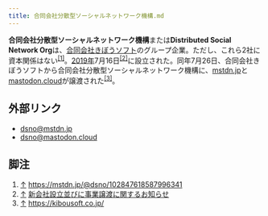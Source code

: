 ```yaml
---
title: 合同会社分散型ソーシャルネットワーク機構.md
---
```

<div>

**合同会社分散型ソーシャルネットワーク機構**または**Distributed Social Network Org**は、[合同会社きぼうソフト](/%E5%90%88%E5%90%8C%E4%BC%9A%E7%A4%BE%E3%81%8D%E3%81%BC%E3%81%86%E3%82%BD%E3%83%95%E3%83%88 "合同会社きぼうソフト")のグループ企業。ただし、これら2社に資本関係はない<sup>[\[1\]](#cite_note-1)</sup>。[2019年](/2019%E5%B9%B4 "2019年")7月16日<sup>[\[2\]](#cite_note-2)</sup>に設立された。同年7月26日、合同会社きぼうソフトから合同会社分散型ソーシャルネットワーク機構に、[mstdn.jp](/Mstdn.jp "Mstdn.jp")と[mastodon.cloud](/Mastodon.cloud "Mastodon.cloud")が譲渡された<sup>[\[3\]](#cite_note-3)</sup>。

## 外部リンク

-   <a href="https://mstdn.jp/@dsno" rel="nofollow">dsno@mstdn.jp</a>
-   <a href="https://mastodon.cloud/@dsno" rel="nofollow">dsno@mastodon.cloud</a>

## 脚注

<div>

1.  [↑](#cite_ref-1) <a href="https://mstdn.jp/@dsno/102847618587996341" rel="nofollow">https://mstdn.jp/@dsno/102847618587996341</a>
2.  [↑](#cite_ref-2) <a href="https://mstdn.jp/@kibousoft/102450998495777677" rel="nofollow">新会社設立並びに事業譲渡に関するお知らせ</a>
3.  [↑](#cite_ref-3) <a href="https://kibousoft.co.jp/" rel="nofollow">https://kibousoft.co.jp/</a>

</div>

</div>
